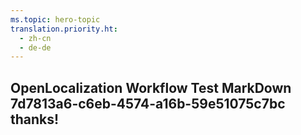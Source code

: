 ```yaml
---
ms.topic: hero-topic
translation.priority.ht: 
  - zh-cn
  - de-de
---
```

## OpenLocalization Workflow Test MarkDown 7d7813a6-c6eb-4574-a16b-59e51075c7bc thanks!
